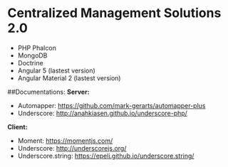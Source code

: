 # Centralized Management Solutions 2.0
- PHP Phalcon
- MongoDB
- Doctrine 
- Angular 5 (lastest version)
- Angular Material 2 (lastest version)

##Documentations:
**Server:**
- Automapper: https://github.com/mark-gerarts/automapper-plus
- Underscore: http://anahkiasen.github.io/underscore-php/

**Client:**
- Moment: https://momentjs.com/
- Underscore: http://underscorejs.org/
- Underscore.string: https://epeli.github.io/underscore.string/
